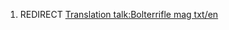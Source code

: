 1.  REDIRECT [Translation talk:Bolterrifle mag
    txt/en](Translation_talk:Bolterrifle_mag_txt/en "wikilink")
